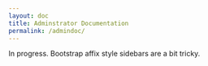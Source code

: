 ```yaml
---
layout: doc
title: Adminstrator Documentation
permalink: /admindoc/
---
```


In progress.  Bootstrap affix style sidebars are a bit tricky.